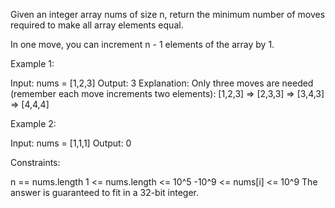 Given an integer array nums of size n, return the minimum number of moves
required to make all array elements equal.

In one move, you can increment n - 1 elements of the array by 1.


Example 1:


Input: nums = [1,2,3]
Output: 3
Explanation: Only three moves are needed (remember each move increments two
elements):
[1,2,3]  =>  [2,3,3]  =>  [3,4,3]  =>  [4,4,4]


Example 2:


Input: nums = [1,1,1]
Output: 0



Constraints:


n == nums.length
1 <= nums.length <= 10^5
-10^9 <= nums[i] <= 10^9
The answer is guaranteed to fit in a 32-bit integer.




